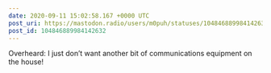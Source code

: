 ```yaml
---
date: 2020-09-11 15:02:58.167 +0000 UTC
post_uri: https://mastodon.radio/users/m0puh/statuses/104846889984142632
post_id: 104846889984142632
---
```

Overheard: I just don’t want another bit of communications equipment on the house!


